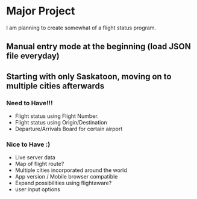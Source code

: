 # Major Project

I am planning to create somewhat of a flight status program. 
## Manual entry mode at the beginning (load JSON file everyday)
## Starting with only Saskatoon, moving on to multiple cities afterwards


### Need to Have!!!
 - Flight status using Flight Number.
 - Flight status using Origin/Destination
 - Departure/Arrivals Board for certain airport

### Nice to Have :)
 - Live server data
 - Map of flight route?
 - Multiple cities incorporated around the world
 - App version / Mobile browser compatible
 - Expand possibilities using flightaware?
 - user input options
 
